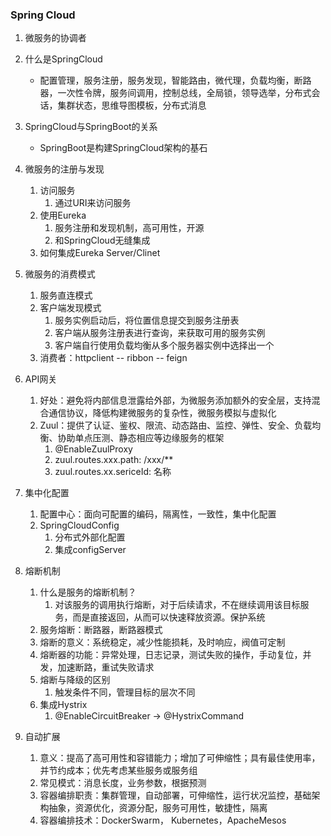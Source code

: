 ### Spring Cloud

1. 微服务的协调者
2. 什么是SpringCloud
   
   * 配置管理，服务注册，服务发现，智能路由，微代理，负载均衡，断路器，一次性令牌，服务间调用，控制总线，全局锁，领导选举，分布式会话，集群状态，思维导图模板，分布式消息
3. SpringCloud与SpringBoot的关系
   
   * SpringBoot是构建SpringCloud架构的基石
4. 微服务的注册与发现
   1. 访问服务
      1. 通过URI来访问服务
   2. 使用Eureka
      1. 服务注册和发现机制，高可用性，开源
      2. 和SpringCloud无缝集成
   3. 如何集成Eureka Server/Clinet
5. 微服务的消费模式

   1. 服务直连模式
   2. 客户端发现模式
      1. 服务实例启动后，将位置信息提交到服务注册表
      2. 客户端从服务注册表进行查询，来获取可用的服务实例
      3. 客户端自行使用负载均衡从多个服务器实例中选择出一个
   3. 消费者：httpclient -- ribbon -- feign
6. API网关
   1. 好处：避免将内部信息泄露给外部，为微服务添加额外的安全层，支持混合通信协议，降低构建微服务的复杂性，微服务模拟与虚拟化
   2. Zuul：提供了认证、鉴权、限流、动态路由、监控、弹性、安全、负载均衡、协助单点压测、静态相应等边缘服务的框架
      1. @EnableZuulProxy
      2. zuul.routes.xxx.path: /xxx/**
      3. zuul.routes.xx.sericeId: 名称
7. 集中化配置
   1. 配置中心：面向可配置的编码，隔离性，一致性，集中化配置
   2. SpringCloudConfig
      1. 分布式外部化配置
      2. 集成configServer
8. 熔断机制
   1. 什么是服务的熔断机制？
      1. 对该服务的调用执行熔断，对于后续请求，不在继续调用该目标服务，而是直接返回，从而可以快速释放资源。保护系统
   2. 服务熔断：断路器，断路器模式
   3. 熔断的意义：系统稳定，减少性能损耗，及时响应，阀值可定制
   4. 熔断器的功能：异常处理，日志记录，测试失败的操作，手动复位，并发，加速断路，重试失败请求
   5. 熔断与降级的区别
      1. 触发条件不同，管理目标的层次不同
   6. 集成Hystrix
      1. @EnableCircuitBreaker -> @HystrixCommand
9. 自动扩展
   1. 意义：提高了高可用性和容错能力；增加了可伸缩性；具有最佳使用率，并节约成本；优先考虑某些服务或服务组
   2. 常见模式：消息长度，业务参数，根据预测
   3. 容器编排职责：集群管理，自动部署，可伸缩性，运行状况监控，基础架构抽象，资源优化，资源分配，服务可用性，敏捷性，隔离
   4. 容器编排技术：DockerSwarm， Kubernetes，ApacheMesos